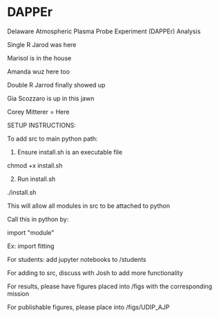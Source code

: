# DAPPEr
Delaware Atmospheric Plasma Probe Experiment (DAPPEr) Analysis

Single R Jarod was here

Marisol is in the house

Amanda wuz here too

Double R Jarrod finally showed up

Gia Scozzaro is up in this jawn

Corey Mitterer = Here


SETUP INSTRUCTIONS:

To add src to main python path:
1. Ensure install.sh is an executable file

chmod +x install.sh

2. Run install.sh

./install.sh

This will allow all modules in src to be attached to python

Call this in python by:

import "module"

Ex: import fitting

For students:
add jupyter notebooks to /students

For adding to src, discuss with Josh to add more functionality

For results, please have figures placed into /figs with the corresponding mission

For publishable figures, please place into /figs/UDIP_AJP